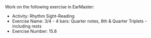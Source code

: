 Work on the following exercise in EarMaster:
- Activity: Rhythm Sight-Reading
- Exercise Name: 3/4 - 4 bars: Quarter notes, 8th & Quarter Triplets - including rests
- Exercise Number: 15.8
